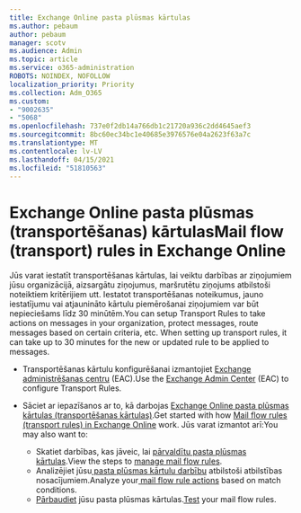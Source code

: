 ```yaml
---
title: Exchange Online pasta plūsmas kārtulas
ms.author: pebaum
author: pebaum
manager: scotv
ms.audience: Admin
ms.topic: article
ms.service: o365-administration
ROBOTS: NOINDEX, NOFOLLOW
localization_priority: Priority
ms.collection: Adm_O365
ms.custom:
- "9002635"
- "5068"
ms.openlocfilehash: 737e0f2db14a766db1c21720a936c2dd4645aef3
ms.sourcegitcommit: 8bc60ec34bc1e40685e3976576e04a2623f63a7c
ms.translationtype: MT
ms.contentlocale: lv-LV
ms.lasthandoff: 04/15/2021
ms.locfileid: "51810563"
---
```

# <a name="mail-flow-transport-rules-in-exchange-online"></a><span data-ttu-id="aa108-102">Exchange Online pasta plūsmas (transportēšanas) kārtulas</span><span class="sxs-lookup"><span data-stu-id="aa108-102">Mail flow (transport) rules in Exchange Online</span></span>

<span data-ttu-id="aa108-103">Jūs varat iestatīt transportēšanas kārtulas, lai veiktu darbības ar ziņojumiem jūsu organizācijā, aizsargātu ziņojumus, maršrutētu ziņojums atbilstoši noteiktiem kritērijiem utt. Iestatot transportēšanas noteikumus, jauno iestatījumu vai atjaunināto kārtulu piemērošanai ziņojumiem var būt nepieciešams līdz 30 minūtēm.</span><span class="sxs-lookup"><span data-stu-id="aa108-103">You can setup Transport Rules to take actions on messages in your organization, protect messages, route messages based on certain criteria, etc.  When setting up transport rules, it can take up to 30 minutes for the new or updated rule to be applied to messages.</span></span>

- <span data-ttu-id="aa108-104">Transportēšanas kārtulu konfigurēšanai izmantojiet [Exchange administrēšanas centru](https://go.microsoft.com/fwlink/p/?linkid=834822) (EAC).</span><span class="sxs-lookup"><span data-stu-id="aa108-104">Use the [Exchange Admin Center](https://go.microsoft.com/fwlink/p/?linkid=834822) (EAC) to configure Transport Rules.</span></span>

- <span data-ttu-id="aa108-105">Sāciet ar iepazīšanos ar to, kā darbojas [Exchange Online pasta plūsmas kārtulas (transportēšanas kārtulas)](https://docs.microsoft.com/exchange/security-and-compliance/mail-flow-rules/mail-flow-rules).</span><span class="sxs-lookup"><span data-stu-id="aa108-105">Get started with how [Mail flow rules (transport rules) in Exchange Online](https://docs.microsoft.com/exchange/security-and-compliance/mail-flow-rules/mail-flow-rules) work.</span></span> <span data-ttu-id="aa108-106">Jūs varat izmantot arī:</span><span class="sxs-lookup"><span data-stu-id="aa108-106">You may also want to:</span></span>

    - <span data-ttu-id="aa108-107">Skatiet darbības, kas jāveic, lai [pārvaldītu pasta plūsmas kārtulas](https://docs.microsoft.com/exchange/security-and-compliance/mail-flow-rules/manage-mail-flow-rules).</span><span class="sxs-lookup"><span data-stu-id="aa108-107">View the steps to [manage mail flow rules](https://docs.microsoft.com/exchange/security-and-compliance/mail-flow-rules/manage-mail-flow-rules).</span></span>
    - <span data-ttu-id="aa108-108">Analizējiet jūsu[ pasta plūsmas kārtulu darbību](https://docs.microsoft.com/exchange/security-and-compliance/mail-flow-rules/mail-flow-rule-actions) atbilstoši atbilstības nosacījumiem.</span><span class="sxs-lookup"><span data-stu-id="aa108-108">Analyze your[ mail flow rule actions](https://docs.microsoft.com/exchange/security-and-compliance/mail-flow-rules/mail-flow-rule-actions) based on match conditions.</span></span>
    - <span data-ttu-id="aa108-109">[Pārbaudiet](https://docs.microsoft.com/exchange/security-and-compliance/mail-flow-rules/test-mail-flow-rules) jūsu pasta plūsmas kārtulas.</span><span class="sxs-lookup"><span data-stu-id="aa108-109">[Test](https://docs.microsoft.com/exchange/security-and-compliance/mail-flow-rules/test-mail-flow-rules) your mail flow rules.</span></span>
